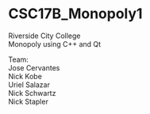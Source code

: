 # CSC17B_Monopoly1
Riverside City College  
Monopoly using C++ and Qt  
  
Team:  
Jose Cervantes  
Nick Kobe  
Uriel Salazar  
Nick Schwartz  
Nick Stapler
